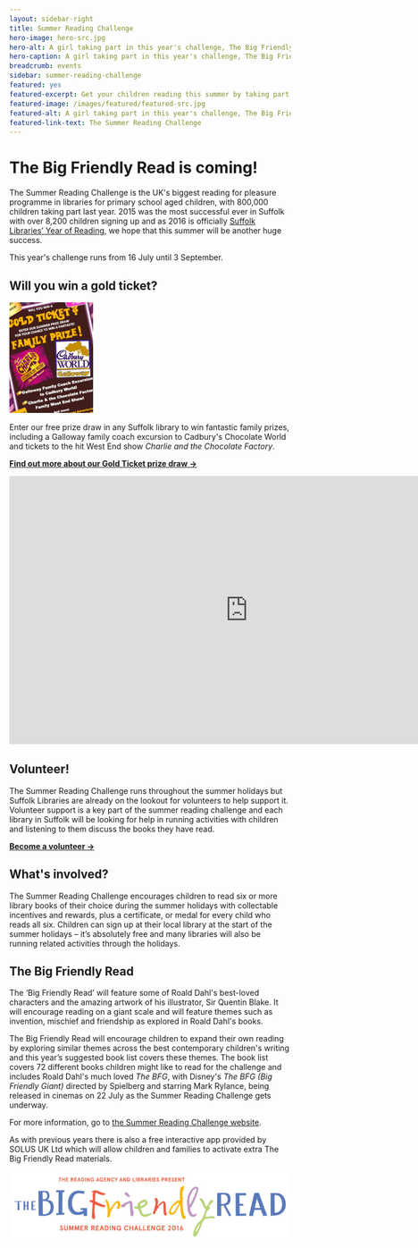 ```yaml
---
layout: sidebar-right
title: Summer Reading Challenge
hero-image: hero-src.jpg
hero-alt: A girl taking part in this year's challenge, The Big Friendly Read
hero-caption: A girl taking part in this year's challenge, The Big Friendly Read
breadcrumb: events
sidebar: summer-reading-challenge
featured: yes
featured-excerpt: Get your children reading this summer by taking part in the Big Friendly Read.
featured-image: /images/featured/featured-src.jpg
featured-alt: A girl taking part in this year's challenge, The Big Friendly Read
featured-link-text: The Summer Reading Challenge
---
```

# The Big Friendly Read is coming!

The Summer Reading Challenge is the UK's biggest reading for pleasure programme in libraries for primary school aged children, with 800,000 children taking part last year. 2015 was the most successful ever in Suffolk with over 8,200 children signing up and as 2016 is officially [Suffolk Libraries’ Year of Reading](/events-activities/our-year-of-reading), we hope that this summer will be another huge success.

This year's challenge runs from 16 July until 3 September.

## Will you win a gold ticket?

<img class="{% include /c/img-float-right.html %}" src="/images/article/src-gold-ticket-prize-draw-poster.jpg" alt="Prize draw poster" />

Enter our free prize draw in any Suffolk library to win fantastic family prizes, including a Galloway family coach excursion to Cadbury's Chocolate World and tickets to the hit West End show <cite>Charlie and the Chocolate Factory</cite>.

**[Find out more about our Gold Ticket prize draw →](/events-activities/summer-reading-challenge/gold-ticket-family-prize-draw)**

<div class="vid"><iframe src="https://www.youtube.com/embed/2SxwPtzl34I?rel=0&amp;controls=0&amp;showinfo=0" width="853" height="480" frameborder="0" allowfullscreen="allowfullscreen"></iframe></div>

## Volunteer!

The Summer Reading Challenge runs throughout the summer holidays but Suffolk Libraries are already on the lookout for volunteers to help support it. Volunteer support is a key part of the summer reading challenge and each library in Suffolk will be looking for help in running activities with children and listening to them discuss the books they have read.

**[Become a volunteer →](/events-activities/summer-reading-challenge/summer-reading-challenge-volunteer-application-form)**

## What's involved?

The Summer Reading Challenge encourages children to read six or more library books of their choice during the summer holidays with collectable incentives and rewards, plus a certificate, or medal for every child who reads all six. Children can sign up at their local library at the start of the summer holidays – it’s absolutely free and many libraries will also be running related activities through the holidays.

## The Big Friendly Read

The ‘Big Friendly Read’ will feature some of Roald Dahl's best-loved characters and the amazing artwork of his illustrator, Sir Quentin Blake. It will encourage reading on a giant scale and will feature themes such as invention, mischief and friendship as explored in Roald Dahl's books.

The Big Friendly Read will encourage children to expand their own reading by exploring similar themes across the best contemporary children's writing and this year’s suggested book list covers these themes. The book list covers 72 different books children might like to read for the challenge and includes Roald Dahl's much loved <cite>The BFG</cite>, with Disney's <cite>The BFG (Big Friendly Giant)</cite> directed by Spielberg and starring Mark Rylance, being released in cinemas on 22 July as the Summer Reading Challenge gets underway.

For more information, go to [the Summer Reading Challenge website](http://www.readingagency.org.uk/summerreadingchallenge).

As with previous years there is also a free interactive app provided by SOLUS UK Ltd which will allow children and families to activate extra The Big Friendly Read materials.

<img src="/images/article/logo-src-2016.jpg" alt="The Big Friendly Read logo" />
